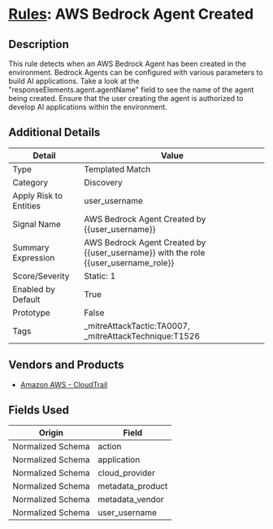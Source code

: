 # [Rules](README.md): AWS Bedrock Agent Created

## Description
This rule detects when an AWS Bedrock Agent has been created in the environment. Bedrock Agents can be configured with various parameters to build AI applications. Take a look at the "responseElements.agent.agentName" field to see the name of the agent being created. Ensure that the user creating the agent is authorized to develop AI applications within the environment.

## Additional Details
|Detail|Value|
|----|----|
|Type|Templated Match|
|Category|Discovery|
|Apply Risk to Entities|user_username|
|Signal Name|AWS Bedrock Agent Created by {{user_username}}|
|Summary Expression|AWS Bedrock Agent Created by {{user_username}} with the role {{user_username_role}}|
|Score/Severity|Static: 1|
|Enabled by Default|True|
|Prototype|False|
|Tags|_mitreAttackTactic:TA0007, _mitreAttackTechnique:T1526|
## Vendors and Products
- [Amazon AWS - CloudTrail](../products/033624b0-218e-4dcb-b93f-0f1fb1806c56.md)


## Fields Used

|Origin|Field|
|----|----|
|Normalized Schema|action|
|Normalized Schema|application|
|Normalized Schema|cloud_provider|
|Normalized Schema|metadata_product|
|Normalized Schema|metadata_vendor|
|Normalized Schema|user_username|


